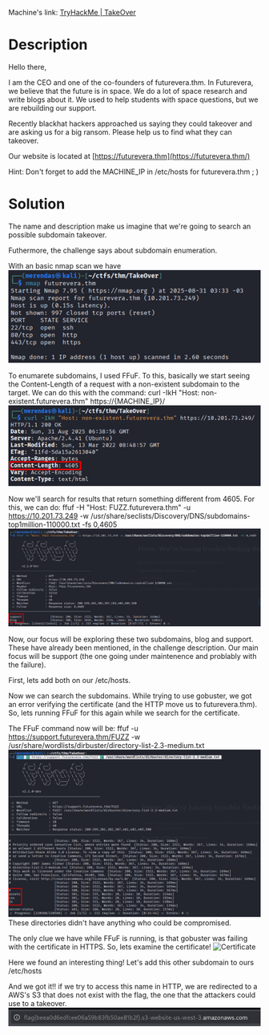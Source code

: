 Machine's link: [TryHackMe | TakeOver](https://tryhackme.com/room/takeover)
# Description

Hello there,  
  
I am the CEO and one of the co-founders of futurevera.thm. In Futurevera, we believe that the future is in space. We do a lot of space research and write blogs about it. We used to help students with space questions, but we are rebuilding our support.  

Recently blackhat hackers approached us saying they could takeover and are asking us for a big ransom. Please help us to find what they can takeover.  
  
Our website is located at [https://futurevera.thm](https://futurevera.thm/)

Hint: Don't forget to add the MACHINE_IP in /etc/hosts for futurevera.thm ; )

# Solution
The name and description make us imagine that we're going to search an possible subdomain takeover.

Futhermore, the challenge says about subdomain enumeration.

With an basic nmap scan we have
![Basic nmap scan](images/basicScan.png)

To enumarete subdomains, I used FFuF.
To this, basically we start seeing the Content-Length of a request with a non-existent subdomain to the target. We can do this with the command:
	curl -IkH "Host: non-existent.futurevera.thm" https://{MACHINE_IP}/
![Curl to a non-existent domain](images/curlNonExistent.png)

Now we'll search for results that return something different from 4605. For this, we can do:
	ffuf -H "Host: FUZZ.futurevera.thm" -u https://10.201.73.249 -w /usr/share/seclists/Discovery/DNS/subdomains-top1million-110000.txt -fs 0,4605
![Subdomain enumeration with FFuF](images/subdomainFFuF.png)

Now, our focus will be exploring these two subdomains, blog and support.
These have already been mentioned, in the challenge description. Our main focus will be support (the one going under maintenence and problably with the failure).

First, lets add both on our /etc/hosts.

Now we can search the subdomains.
While trying to use gobuster, we got an error verifying the certificate (and the HTTP move us to futurevera.thm). So, lets running FFuF for this again while we search for the certificate.

The FFuF command now will be:
	ffuf -u https://support.futurevera.thm/FUZZ -w /usr/share/wordlists/dirbuster/directory-list-2.3-medium.txt
![Directory enumeration with FFuF](images/directoryFFuF.png)
These directories didn't have anything who could be compromised.

The only clue we have while FFuF is running, is that gobuster was failing with the certificate in HTTPS.
So, lets examine the certificate!
![Certificate](images.certificate.png)

Here we found an interesting thing!
Let's add this other subdomain to ours /etc/hosts

And we got it!!
if we try to access this name in HTTP, we are redirected to a AWS's S3 that does not exist with the flag, the one that the attackers could use to a takeover.
![Flag link](images/flag.png)
